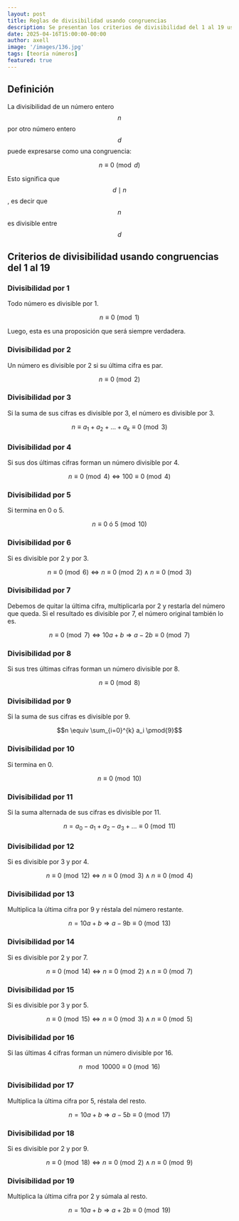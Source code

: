 ```yaml
---
layout: post
title: Reglas de divisibilidad usando congruencias
description: Se presentan los criterios de divisibilidad del 1 al 19 usando congruencias
date: 2025-04-16T15:00:00-00:00
author: axell
image: '/images/136.jpg'
tags: [teoría números]
featured: true
---
```


## Definición

La divisibilidad de un número entero $$n$$ por otro número entero $$d$$ puede expresarse como una congruencia:

$$n \equiv 0 \pmod{d} $$

Esto significa que $$d \mid n$$, es decir que $$n$$ es divisible entre $$d$$

## Criterios de divisibilidad usando congruencias del 1 al 19

### Divisibilidad por 1 

Todo número es divisible por 1.
  
$$n \equiv 0 \pmod{1}$$

Luego, esta es una proposición que será siempre verdadera.

### Divisibilidad por 2 

Un número es divisible por 2 si su última cifra es par.

$$n \equiv 0 \pmod{2}$$

### Divisibilidad por 3 

Si la suma de sus cifras es divisible por 3, el número es divisible por 3.

$$n \equiv a_1 + a_2 + \dots + a_k \equiv 0 \pmod{3}$$

### Divisibilidad por 4 

Si sus dos últimas cifras forman un número divisible por 4.

$$ n \equiv 0 \pmod{4} \Leftrightarrow 100 \equiv 0 \pmod{4}$$

### Divisibilidad por 5

Si termina en 0 o 5.

$$ n \equiv 0 \text{ ó } 5 \pmod{10}$$

### Divisibilidad por 6

Si es divisible por 2 y por 3.

$$n \equiv 0 \pmod{6} \Leftrightarrow n \equiv 0 \pmod{2} \land n \equiv 0 \pmod{3}$$

### Divisibilidad por 7

Debemos de quitar la última cifra, multiplicarla por 2 y restarla del número que queda. Si el resultado es divisible por 7, el número original también lo es. 

$$n \equiv 0 \pmod{7} \Leftrightarrow 10a + b \Rightarrow a - 2b \equiv 0 \pmod{7}$$

### Divisibilidad por 8

Si sus tres últimas cifras forman un número divisible por 8.

$$n \equiv 0 \pmod{8}$$

### Divisibilidad por 9

Si la suma de sus cifras es divisible por 9.

$$n \equiv \sum_{i=0}^{k} a_i \pmod{9}$$

### Divisibilidad por 10

Si termina en 0.

$$n \equiv 0 \pmod{10}$$

### Divisibilidad por 11

Si la suma alternada de sus cifras es divisible por 11.

$$ n = a_0 - a_1 + a_2 - a_3 + \dots \equiv 0 \pmod{11}$$

### Divisibilidad por 12

Si es divisible por 3 y por 4.

$$n \equiv 0 \pmod{12} \Leftrightarrow n \equiv 0 \pmod{3} \land n \equiv 0 \pmod{4}$$

### Divisibilidad por 13

Multiplica la última cifra por 9 y réstala del número restante.

$$n = 10a + b \Rightarrow a - 9b \equiv 0 \pmod{13}$$

### Divisibilidad por 14

Si es divisible por 2 y por 7.

$$ n \equiv 0 \pmod{14} \Leftrightarrow n \equiv 0 \pmod{2} \land n \equiv 0 \pmod{7}$$

### Divisibilidad por 15

Si es divisible por 3 y por 5.

$$n \equiv 0 \pmod{15} \Leftrightarrow n \equiv 0 \pmod{3} \land n \equiv 0 \pmod{5}$$

### Divisibilidad por 16

Si las últimas 4 cifras forman un número divisible por 16.

$$n \mod 10000 \equiv 0 \pmod{16}$$

### Divisibilidad por 17

Multiplica la última cifra por 5, réstala del resto.

$$n = 10a + b \Rightarrow a - 5b \equiv 0 \pmod{17}$$

### Divisibilidad por 18

Si es divisible por 2 y por 9.

$$ n \equiv 0 \pmod{18} \Leftrightarrow n \equiv 0 \pmod{2} \land n \equiv 0 \pmod{9}$$

### Divisibilidad por 19

Multiplica la última cifra por 2 y súmala al resto.

$$n = 10a + b \Rightarrow a + 2b \equiv 0 \pmod{19}$$
  
